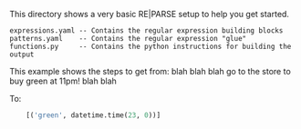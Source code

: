 This directory shows a very basic RE|PARSE setup to help you get started.

    expressions.yaml -- Contains the regular expression building blocks
    patterns.yaml    -- Contains the regular expression "glue"
    functions.py     -- Contains the python instructions for building the output

This example shows the steps to get from:
   blah blah blah go to the store to buy green at 11pm! blah blah

To:
```python
    [('green', datetime.time(23, 0))]
```